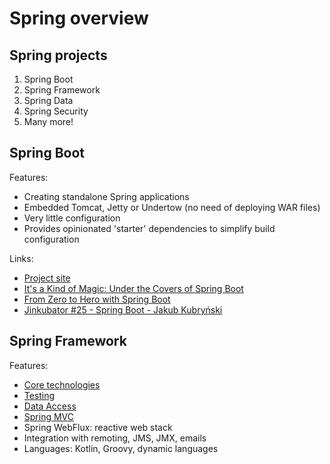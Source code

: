 # Spring overview

## Spring projects

1. Spring Boot
2. Spring Framework
3. Spring Data
4. Spring Security
5. Many more!

## Spring Boot

Features:
* Creating standalone Spring applications
* Embedded Tomcat, Jetty or Undertow (no need of deploying WAR files)
* Very little configuration
* Provides opinionated 'starter' dependencies to simplify build configuration

Links:
* [Project site](https://spring.io/projects/spring-boot)
* [It's a Kind of Magic: Under the Covers of Spring Boot](https://www.youtube.com/embed/jDchAEHIht0?wmode=transparent&autoplay=1&rel=0&enablejsapi=1&origin=https%3A%2F%2Fcontent.pivotal.io)
* [From Zero to Hero with Spring Boot](https://www.youtube.com/embed/aA4tfBGY6jY?wmode=transparent&autoplay=1&rel=0&enablejsapi=1&origin=https%3A%2F%2Fcontent.pivotal.io)
* [Jinkubator #25 - Spring Boot - Jakub Kubryński](https://www.youtube.com/watch?v=zQll41ha5_g)

## Spring Framework

Features:
* [Core technologies](./spring_framework/core.md)
* [Testing](./spring_framework/testing.md)
* [Data Access](./spring_framework/data_access.md)
* [Spring MVC](./spring_framework/mvc.md)
* Spring WebFlux: reactive web stack
* Integration with remoting, JMS, JMX, emails
* Languages: Kotlin, Groovy, dynamic languages

